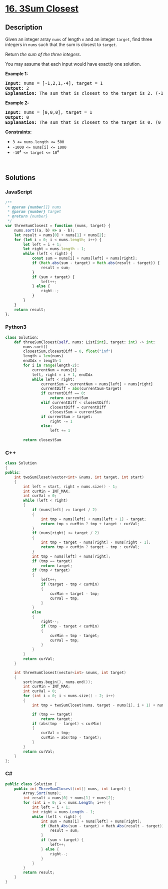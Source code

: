 # [16. 3Sum Closest](https://leetcode.com/problems/3sum-closest/)

## Description

<p>Given an integer array <code>nums</code> of length <code>n</code> and an integer <code>target</code>, find three integers in <code>nums</code> such that the sum is closest to <code>target</code>.</p>

<p>Return <em>the sum of the three integers</em>.</p>

<p>You may assume that each input would have exactly one solution.</p>

<p><strong class="example">Example 1:</strong></p>

<pre><strong>Input:</strong> nums = [-1,2,1,-4], target = 1
<strong>Output:</strong> 2
<strong>Explanation:</strong> The sum that is closest to the target is 2. (-1 + 2 + 1 = 2).
</pre>

<p><strong class="example">Example 2:</strong></p>

<pre><strong>Input:</strong> nums = [0,0,0], target = 1
<strong>Output:</strong> 0
<strong>Explanation:</strong> The sum that is closest to the target is 0. (0 + 0 + 0 = 0).
</pre>

<p><strong>Constraints:</strong></p>

<ul>
	<li><code>3 &lt;= nums.length &lt;= 500</code></li>
	<li><code>-1000 &lt;= nums[i] &lt;= 1000</code></li>
	<li><code>-10<sup>4</sup> &lt;= target &lt;= 10<sup>4</sup></code></li>
</ul>
<p>&nbsp;</p>

## Solutions

### **JavaScript**

```javascript
/**
 * @param {number[]} nums
 * @param {number} target
 * @return {number}
 */
var threeSumClosest = function (nums, target) {
    nums.sort((a, b) => a - b);
    let result = nums[0] + nums[1] + nums[2];
    for (let i = 0; i < nums.length; i++) {
        let left = i + 1;
        let right = nums.length - 1;
        while (left < right) {
            const sum = nums[i] + nums[left] + nums[right];
            if (Math.abs(sum - target) < Math.abs(result - target)) {
                result = sum;
            }
            if (sum < target) {
                left++;
            } else {
                right--;
            }
        }
    }
    return result;
};
```

### **Python3**

```python
class Solution:
    def threeSumClosest(self, nums: List[int], target: int) -> int:
        nums.sort()
        closestSum,closestDiff = 0, float("inf")
        length = len(nums)
        endIdx = length-1
        for i in range(length-2):
            currentNum = nums[i]
            left, right = i + 1, endIdx
            while left < right:
                currentSum = currentNum + nums[left] + nums[right]
                currentDiff = abs(currentSum-target)
                if currentDiff == 0:
                    return currentSum
                elif currentDiff < closestDiff:
                    closestDiff = currentDiff
                    closestSum = currentSum
                if currentSum > target:
                    right -= 1
                else:
                    left += 1
                    
        return closestSum
```

### **C++**

```cpp
class Solution
{
public:
    int twoSumCloset(vector<int> &nums, int target, int start)
    {
        int left = start, right = nums.size() - 1;
        int curMin = INT_MAX;
        int curVal = 0;
        while (left < right)
        {
            if (nums[left] >= target / 2)
            {
                int tmp = nums[left] + nums[left + 1] - target;
                return tmp < curMin ? tmp + target : curVal;
            }
            if (nums[right] <= target / 2)
            {
                int tmp = target - nums[right] - nums[right - 1];
                return tmp < curMin ? target - tmp : curVal;
            }
            int tmp = nums[left] + nums[right];
            if (tmp == target)
                return target;
            if (tmp < target)
            {
                left++;
                if (target - tmp < curMin)
                {
                    curMin = target - tmp;
                    curVal = tmp;
                }
            }
            else
            {
                right--;
                if (tmp - target < curMin)
                {
                    curMin = tmp - target;
                    curVal = tmp;
                }
            }
        }
        return curVal;
    }

    int threeSumClosest(vector<int> &nums, int target)
    {
        sort(nums.begin(), nums.end());
        int curMin = INT_MAX;
        int curVal = 0;
        for (int i = 0; i < nums.size() - 2; i++)
        {
            int tmp = twoSumCloset(nums, target - nums[i], i + 1) + nums[i];

            if (tmp == target)
                return target;
            if (abs(tmp - target) < curMin)
            {
                curVal = tmp;
                curMin = abs(tmp - target);
            }
        }
        return curVal;
    }
};
```

### **C#**

```csharp
public class Solution {
    public int ThreeSumClosest(int[] nums, int target) {
        Array.Sort(nums);
        int result = nums[0] + nums[1] + nums[2];
        for (int i = 0; i < nums.Length; i++) {
            int left = i + 1;
            int right = nums.Length - 1;
            while (left < right) {
                int sum = nums[i] + nums[left] + nums[right];
                if (Math.Abs(sum - target) < Math.Abs(result - target)) {
                    result = sum;
                }
                if (sum < target) {
                    left++;
                } else {
                    right--;
                }
            }
        }
        return result;  
    }
}
```